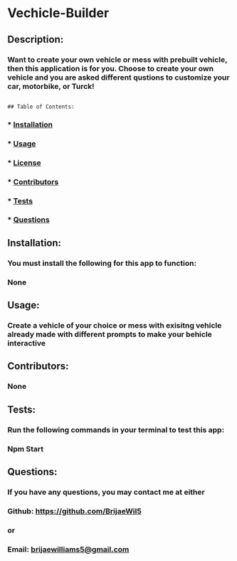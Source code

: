 # Vechicle-Builder

  ## Description:
  ### Want to create your own vehicle or mess with prebuilt vehicle, then this application is for you. Choose to create your own vehicle and you are asked different qustions to customize your car, motorbike, or Turck!

  ##  
  ### 
    ## Table of Contents:
  ###  * [Installation](#installation)
  ###  * [Usage](#usage)
  ###  * [License](#license)
  ###  * [Contributors](#contributors)
  ###  * [Tests](#tests)
  ###  * [Questions](#questions)

  ## Installation:
  ### You must install the following for this app to function:
  ### None

  ## Usage:
  ### Create a vehicle of your choice or mess with exisitng vehicle already made with different prompts to make your behicle interactive

  ## Contributors:
  ### None

  ## Tests:
  ### Run the following commands in your terminal to test this app:
  ### Npm Start

  ## Questions:
  ### If you have any questions, you may contact me at either
  ### Github: https://github.com/BrijaeWil5
  ### or
  ### Email: brijaewilliams5@gmail.com
